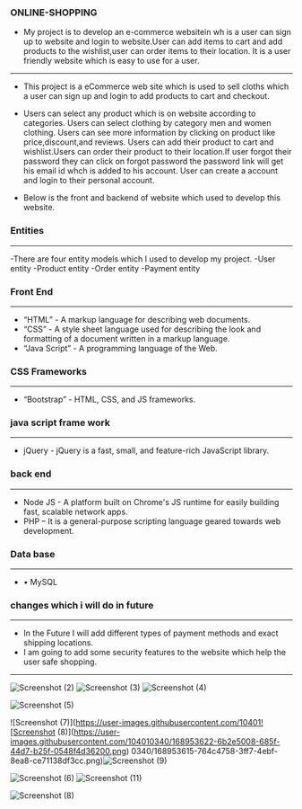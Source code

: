 ### ONLINE-SHOPPING
- My project is to develop an e-commerce websitein  wh is a user can sign up to website and login to website.User can add items to cart and add products to the wishlist,user can order items to their location. It is a user friendly website which is easy to use for a user.

***
- This project is a eCommerce web site which is used to sell cloths which a user can sign up and login to add products to cart and checkout.
-	Users can select any product which is on website according to categories. Users can select clothing by category men and women clothing. Users can see more information by clicking on product like price,discount,and reviews. Users can add their product to cart and wishlist.Users can order their product to their location.If user forgot their password they can click on forgot password the password link will get his email id whch is added to his account. User can create a account and login to their personal account.

-	Below is the front and backend of website which  used to develop this website.
### Entities
***
-There are four entity models which I used to develop my project.
-User entity
-Product entity
-Order entity
-Payment entity
### Front End
***
-	“HTML” - A markup language for describing web documents.
-	“CSS” - A style sheet language used for describing the look and formatting of a document written in a markup language.
-	“Java Script” - A programming language of the Web.
### CSS Frameworks
***
-	“Bootstrap” - HTML, CSS, and JS frameworks.
### java script frame work
***
- 	jQuery - jQuery is a fast, small, and feature-rich JavaScript library.
### back end
***
-	Node JS - A platform built on Chrome's JS runtime for easily building fast, scalable network apps.
- PHP – It is a general-purpose scripting language geared towards web development.
### Data base
***
- •	MySQL
### changes which i will do in future
***
-	In the Future I will add different types of payment methods and exact shipping locations.
-	I am going to add some security features to the website which help the user safe shopping.
***
![Screenshot (2)](https://user-images.githubusercontent.com/104010340/168953555-c6e67ed0-fe8a-4c88-b8ab-76f4b70799ee.png)
![Screenshot (3)](https://user-images.githubusercontent.com/104010340/168953558-e6d0b064-2804-4ca8-8e44-24b8bccccd99.png)
![Screenshot (4)](https://user-images.githubusercontent.com/104010340/168953578-9b35d924-3bea-4726-8d93-daff91cfd6e6.png)

![Screenshot (5)](https://user-images.githubusercontent.com/104010340/168953598-e890ac5b-09ef-415a-accb-c1763b027048.png)

![Screenshot (7)](https://user-images.githubusercontent.com/10401![Screenshot (8)](https://user-images.githubusercontent.com/104010340/168953622-6b2e5008-685f-44d7-b25f-0548f4d36200.png)
0340/168953615-764c4758-3ff7-4ebf-8ea8-ce71138df3cc.png)![Screenshot (9)](https://user-images.githubusercontent.com/104010340/168953629-6959541e-6839-4f1b-8437-5bfeab27da5b.png)


![Screenshot (6)](https://user-images.githubusercontent.com/104010340/168953611-34d0c0d4-2229-422b-acee-acc13d294fe4.png)
![Screenshot (11)](https://user-images.githubusercontent.com/104010340/168953637-6949bab2-e170-4867-83db-ea1254ea6fbd.png)


![Screenshot (8)](https://user-images.githubusercontent.com/104010340/168953816-b34791ed-4218-497a-87f3-a97ec89d961e.png)

